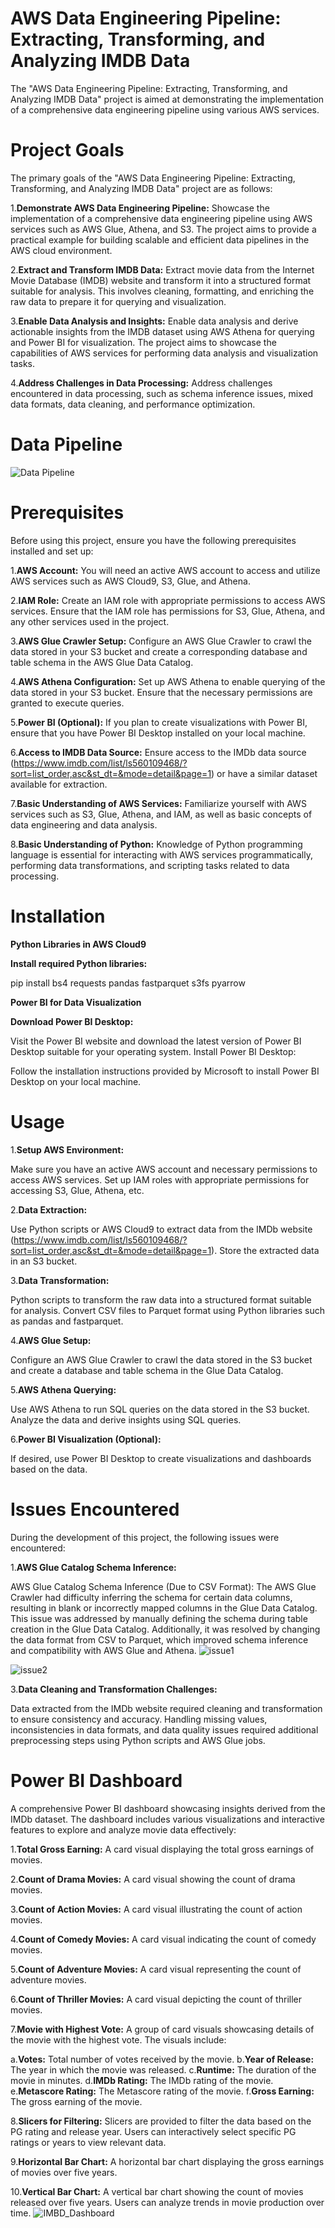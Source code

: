 # AWS Data Engineering Pipeline: Extracting, Transforming, and Analyzing IMDB Data
The "AWS Data Engineering Pipeline: Extracting, Transforming, and Analyzing IMDB Data" project is aimed at demonstrating the implementation of a comprehensive data engineering pipeline using various AWS services. 

# Project Goals
The primary goals of the "AWS Data Engineering Pipeline: Extracting, Transforming, and Analyzing IMDB Data" project are as follows:

1.**Demonstrate AWS Data Engineering Pipeline:** Showcase the implementation of a comprehensive data engineering pipeline using AWS services such as AWS Glue, Athena, and S3. The project aims to provide a practical example for building scalable and efficient data pipelines in the AWS cloud environment.

2.**Extract and Transform IMDB Data:** Extract movie data from the Internet Movie Database (IMDB) website and transform it into a structured format suitable for analysis. This involves cleaning, formatting, and enriching the raw data to prepare it for querying and visualization.

3.**Enable Data Analysis and Insights:** Enable data analysis and derive actionable insights from the IMDB dataset using AWS Athena for querying and Power BI for visualization. The project aims to showcase the capabilities of AWS services for performing data analysis and visualization tasks.

4.**Address Challenges in Data Processing:** Address challenges encountered in data processing, such as schema inference issues, mixed data formats, data cleaning, and performance optimization.

# Data Pipeline
![Data Pipeline](https://github.com/Shivam200202/IMDB_AWS-Data-Engineering-Pipeline/assets/159875270/30fabc8d-6403-4c2c-a809-b49701f72ca9)

# Prerequisites
Before using this project, ensure you have the following prerequisites installed and set up:

1.**AWS Account:** You will need an active AWS account to access and utilize AWS services such as AWS Cloud9, S3, Glue, and Athena.

2.**IAM Role:** Create an IAM role with appropriate permissions to access AWS services. Ensure that the IAM role has permissions for S3, Glue, Athena, and any other services used in the project.

3.**AWS Glue Crawler Setup:** Configure an AWS Glue Crawler to crawl the data stored in your S3 bucket and create a corresponding database and table schema in the AWS Glue Data Catalog.

4.**AWS Athena Configuration:** Set up AWS Athena to enable querying of the data stored in your S3 bucket. Ensure that the necessary permissions are granted to execute queries.

5.**Power BI (Optional):** If you plan to create visualizations with Power BI, ensure that you have Power BI Desktop installed on your local machine.

6.**Access to IMDB Data Source:** Ensure access to the IMDb data source (https://www.imdb.com/list/ls560109468/?sort=list_order,asc&st_dt=&mode=detail&page=1) or have a similar dataset available for extraction.

7.**Basic Understanding of AWS Services:** Familiarize yourself with AWS services such as S3, Glue, Athena, and IAM, as well as basic concepts of data engineering and data analysis.

8.**Basic Understanding of Python:** Knowledge of Python programming language is essential for interacting with AWS services programmatically, performing data transformations, and scripting tasks related to data processing.


# Installation
**Python Libraries in AWS Cloud9**

**Install required Python libraries:**

pip install bs4 requests pandas fastparquet s3fs pyarrow

**Power BI for Data Visualization**

**Download Power BI Desktop:**

Visit the Power BI website and download the latest version of Power BI Desktop suitable for your operating system.
Install Power BI Desktop:

Follow the installation instructions provided by Microsoft to install Power BI Desktop on your local machine.

# Usage
1.**Setup AWS Environment:**

Make sure you have an active AWS account and necessary permissions to access AWS services.
Set up IAM roles with appropriate permissions for accessing S3, Glue, Athena, etc.

2.**Data Extraction:**

Use Python scripts or AWS Cloud9 to extract data from the IMDb website (https://www.imdb.com/list/ls560109468/?sort=list_order,asc&st_dt=&mode=detail&page=1).
Store the extracted data in an S3 bucket.

3.**Data Transformation:**

Python scripts to transform the raw data into a structured format suitable for analysis.
Convert CSV files to Parquet format using Python libraries such as pandas and fastparquet.

4.**AWS Glue Setup:**

Configure an AWS Glue Crawler to crawl the data stored in the S3 bucket and create a database and table schema in the Glue Data Catalog.

5.**AWS Athena Querying:**

Use AWS Athena to run SQL queries on the data stored in the S3 bucket.
Analyze the data and derive insights using SQL queries.

6.**Power BI Visualization (Optional):**

If desired, use Power BI Desktop to create visualizations and dashboards based on the data.

# Issues Encountered
During the development of this project, the following issues were encountered:

1.**AWS Glue Catalog Schema Inference:**

AWS Glue Catalog Schema Inference (Due to CSV Format):
The AWS Glue Crawler had difficulty inferring the schema for certain data columns, resulting in blank or incorrectly mapped columns in the Glue Data Catalog. This issue was addressed by manually defining the schema during table creation in the Glue Data Catalog. Additionally, it was resolved by changing the data format from CSV to Parquet, which improved schema inference and compatibility with AWS Glue and Athena.
![issue1](https://github.com/Shivam200202/IMDB_AWS-Data-Engineering-Pipeline/assets/159875270/47b2ad4d-1f2e-40ba-8e2d-87264562f0a8)

![issue2](https://github.com/Shivam200202/IMDB_AWS-Data-Engineering-Pipeline/assets/159875270/9fa62270-f3a9-477e-8d31-90d0195103a2)


3.**Data Cleaning and Transformation Challenges:**

Data extracted from the IMDb website required cleaning and transformation to ensure consistency and accuracy. Handling missing values, inconsistencies in data formats, and data quality issues required additional preprocessing steps using Python scripts and AWS Glue jobs.

# Power BI Dashboard
A comprehensive Power BI dashboard showcasing insights derived from the IMDb dataset. The dashboard includes various visualizations and interactive features to explore and analyze movie data effectively:

1.**Total Gross Earning:** A card visual displaying the total gross earnings of movies.

2.**Count of Drama Movies:** A card visual showing the count of drama movies.

3.**Count of Action Movies:** A card visual illustrating the count of action movies.

4.**Count of Comedy Movies:** A card visual indicating the count of comedy movies.

5.**Count of Adventure Movies:** A card visual representing the count of adventure movies.

6.**Count of Thriller Movies:** A card visual depicting the count of thriller movies.

7.**Movie with Highest Vote:** A group of card visuals showcasing details of the movie with the highest vote. The visuals include:

a.**Votes:** Total number of votes received by the movie.
b.**Year of Release:** The year in which the movie was released.
c.**Runtime:** The duration of the movie in minutes.
d.**IMDb Rating:** The IMDb rating of the movie.
e.**Metascore Rating:** The Metascore rating of the movie.
f.**Gross Earning:** The gross earning of the movie.

8.**Slicers for Filtering:** Slicers are provided to filter the data based on the PG rating and release year. Users can interactively select specific PG ratings or years to view relevant data.

9.**Horizontal Bar Chart:** A horizontal bar chart displaying the gross earnings of movies over five years.

10.**Vertical Bar Chart:** A vertical bar chart showing the count of movies released over five years. Users can analyze trends in movie production over time.
![IMBD_Dashboard](https://github.com/Shivam200202/IMDB_AWS-Data-Engineering-Pipeline/assets/159875270/4f01fb9b-7925-465f-a55d-836818d7fa04)

